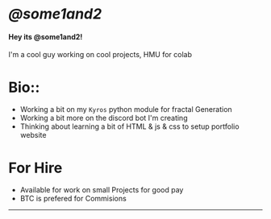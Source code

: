 # *@some1and2*

#### Hey its @some1and2!
I'm a cool guy working on cool projects, HMU for colab

# Bio::

 - Working a bit on my `Kyros` python module for fractal Generation
 - Working a bit more on the discord bot I'm creating
 - Thinking about learning a bit of HTML & js & css to setup portfolio website

# For Hire
 - Available for work on small Projects for good pay
 - BTC is prefered for Commisions

---
